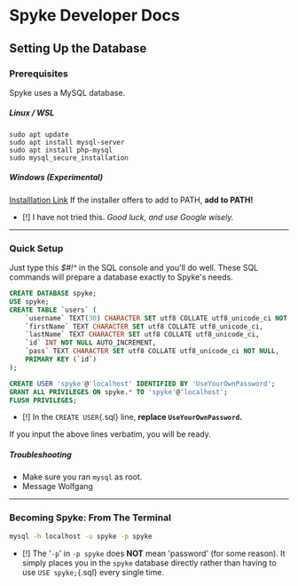 # Spyke Developer Docs
## Setting Up the Database

### Prerequisites
Spyke uses a MySQL database.

##### Linux / WSL
`sudo apt update`  \
`sudo apt install mysql-server`  \
`sudo apt install php-mysql`  \
`sudo mysql_secure_installation`

##### Windows (Experimental)
[Installlation Link](https://dev.mysql.com/doc/refman/8.0/en/windows-installation.html)
If the installer offers to add to PATH, **add to PATH!**

* [!] I have not tried this. *Good luck, and use Google wisely.*
--------

### Quick Setup
Just type this *$#!^* in the SQL console and you'll do well.
These SQL commands will prepare a database exactly to Spyke's needs.
```sql
CREATE DATABASE spyke;
USE spyke;
CREATE TABLE `users` (
	`username` TEXT(30) CHARACTER SET utf8 COLLATE utf8_unicode_ci NOT NULL,
	`firstName` TEXT CHARACTER SET utf8 COLLATE utf8_unicode_ci,
	`lastName` TEXT CHARACTER SET utf8 COLLATE utf8_unicode_ci,
	`id` INT NOT NULL AUTO_INCREMENT,
	`pass` TEXT CHARACTER SET utf8 COLLATE utf8_unicode_ci NOT NULL,
	PRIMARY KEY (`id`)
);

CREATE USER 'spyke'@'localhost' IDENTIFIED BY 'UseYourOwnPassword';
GRANT ALL PRIVILEGES ON spyke.* TO 'spyke'@'localhost';
FLUSH PRIVILEGES;
```
* [!] In the `CREATE USER`{.sql} line, **replace `UseYourOwnPassword`.**

If you input the above lines verbatim, you will be ready.

##### Troubleshooting
* Make sure you ran `mysql` as root.
* Message Wolfgang

--------

### Becoming Spyke: From The Terminal
```sh
mysql -h localhost -u spyke -p spyke
```
* [!] The '`-p`' in `-p spyke` does **NOT** mean 'password' (for some reason).
It simply places you in the `spyke` database directly rather than having to use
`USE spyke;`{.sql} every single time.